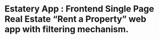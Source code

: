 # Estatery App : Frontend Single Page Real Estate “Rent a Property” web app with filtering mechanism.
